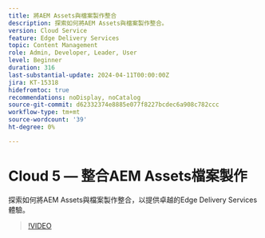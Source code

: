```yaml
---
title: 將AEM Assets與檔案製作整合
description: 探索如何將AEM Assets與檔案製作整合。
version: Cloud Service
feature: Edge Delivery Services
topic: Content Management
role: Admin, Developer, Leader, User
level: Beginner
duration: 316
last-substantial-update: 2024-04-11T00:00:00Z
jira: KT-15318
hidefromtoc: true
recommendations: noDisplay, noCatalog
source-git-commit: d62332374e8885e077f8227bcdec6a908c782ccc
workflow-type: tm+mt
source-wordcount: '39'
ht-degree: 0%

---
```



# Cloud 5 — 整合AEM Assets檔案製作

探索如何將AEM Assets與檔案製作整合，以提供卓越的Edge Delivery Services體驗。

>[!VIDEO](https://video.tv.adobe.com/v/3428302/?quality=12&learn=on)
